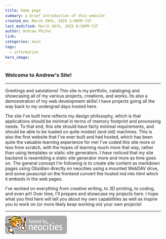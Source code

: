 ```yaml
---
title: home page
summary: a brief introduction of this website
created_on: March 29th, 2025 3:09PM CST
last_modified: March 30th, 2025 8:50PM CST
author: Andrew Phifer
link: 
categories: main
tags:
  - information
hero_image:
---
```



### Welcome to Andrew's Site!

---
Greetings and salutations!  This site is my portfolio, cataloging and showcasing all of my various projects, creations, and works.  Its also a demonstration of my web development skills!  I have projects going all the way back to my undergrad days hosted here.  

The site I've built here reflects my design philosophy, which is that applications should be *minimal* in terms of memory footprint and processing needs.  To that end, this site should have fairly minimal requirements, and should be able to be loaded on quite modest (and old) machines.  This is also the first website that I've ever built and had hosted, which has been quite the valuable learning experience for me!  I've coded this site more or less from scratch, with the hopes of learning much more that way, rather than using templates or static site generators.  I *have* noticed that my site backend is resembling a static site generator more and more as time goes on.  The general concept I'm following is to create site content as markdown pages using Obsidian directly on neocities using a mounted WebDAV drive, and some javascript on the frontend convert the hosted md into html which it embeds in the web pages.

I've worked on everything from creative writing, to 3D printing, to coding, and even art!  Over time, I'll prepare and showcase my projects here.  I hope what you find here will tell you about my own capabilities as well as inspire you to work on (or more likely *keep* working on) your own projects!

---
![hosted by neocities](/neocities.png)